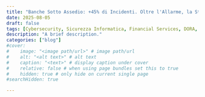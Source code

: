 ```yaml
---
title: "Banche Sotto Assedio: +45% di Incidenti. Oltre l'Allarme, la Strategia: l'Identity Fabric."
date: 2025-08-05
draft: false
tags: [Cybersecurity, Sicurezza Informatica, Financial Services, DORA, NIS2, IdentityManagement, IAM, CIAM, ZeroTrust, Okta]
description: "A brief description."
categories: ["blog"]
#cover:
#    image: "<image path/url>" # image path/url
#    alt: "<alt text>" # alt text
#    caption: "<text>" # display caption under cover
#    relative: false # when using page bundles set this to true
#    hidden: true # only hide on current single page
#searchHidden: true

---
```

